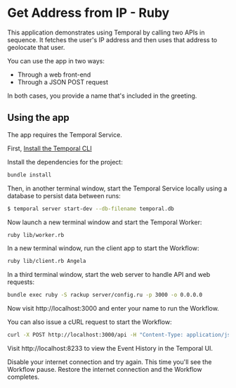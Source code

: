 # Get Address from IP - Ruby

This application demonstrates using Temporal by calling two APIs in sequence.
It fetches the user's IP address and then uses that address to geolocate that user.

You can use the app in two ways:

- Through a web front-end
- Through a JSON POST request

In both cases, you provide a name that's included in the greeting.

## Using the app

The app requires the Temporal Service.

First, [Install the Temporal CLI](https://learn.temporal.io/getting_started/ruby/dev_environment/#set-up-a-local-temporal-service-for-development-with-temporal-cli)

Install the dependencies for the project:

```bash
bundle install
```

Then, in another terminal window, start the Temporal Service locally using a database to persist data between runs:

```bash
$ temporal server start-dev --db-filename temporal.db
```

Now launch a new terminal window and start the Temporal Worker:

```bash
ruby lib/worker.rb
```

In a new terminal window, run the client app to start the Workflow:

```bash
ruby lib/client.rb Angela
```

In a third terminal window, start the web server to handle API and web requests:

```bash
bundle exec ruby -S rackup server/config.ru -p 3000 -o 0.0.0.0
```

Now visit http://localhost:3000 and enter your name to run the Workflow.

You can also issue a cURL request to start the Workflow:

```bash
curl -X POST http://localhost:3000/api -H "Content-Type: application/json" -d '{"name":"Angela Zhou"}'
```

Visit http://localhost:8233 to view the Event History in the Temporal UI.

Disable your internet connection and try again. This time you'll see the Workflow pause. Restore the internet connection and the Workflow completes.